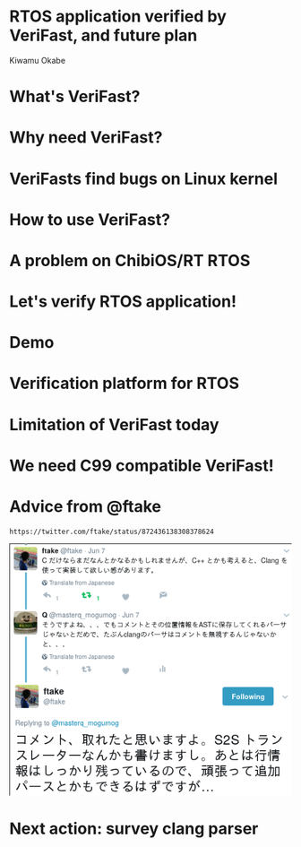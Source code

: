 # RTOS application verified by VeriFast, and future plan

Kiwamu Okabe

# What's VeriFast?
# Why need VeriFast?
# VeriFasts find bugs on Linux kernel
# How to use VeriFast?
# A problem on ChibiOS/RT RTOS
# Let's verify RTOS application!
# Demo
# Verification platform for RTOS
# Limitation of VeriFast today
# We need C99 compatible VeriFast!
# Advice from \@ftake

```
https://twitter.com/ftake/status/872436138308378624
```

![inline](img/ftake.png)

# Next action: survey clang parser

